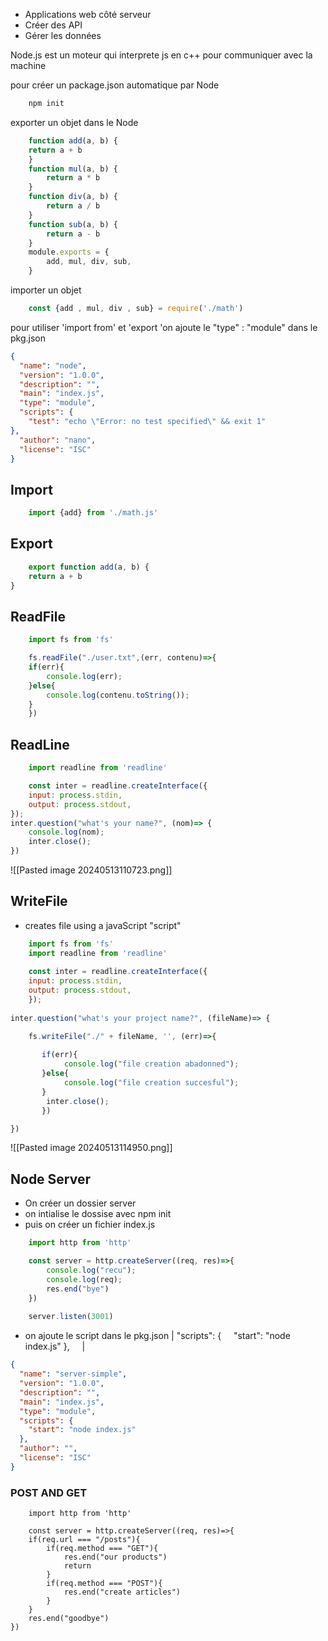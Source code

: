 - Applications web côté serveur
-  Créer des API
- Gérer les données

Node.js est un moteur qui interprete js en c++ pour communiquer avec la machine

pour créer un package.json automatique par Node
```bash
	npm init
```

exporter un objet dans le Node
```js
	function add(a, b) {
    return a + b
	}
	function mul(a, b) {
	    return a * b
	}
	function div(a, b) {
	    return a / b
	}
	function sub(a, b) {
	    return a - b
	}
	module.exports = {
	    add, mul, div, sub,
	}
```

importer un objet 
```js
	const {add , mul, div , sub} = require('./math')
```


pour utiliser 'import from' et 'export 'on ajoute le "type" : "module" dans le pkg.json
```json
{
  "name": "node",
  "version": "1.0.0",
  "description": "",
  "main": "index.js",
  "type": "module",
  "scripts": {
    "test": "echo \"Error: no test specified\" && exit 1"
},
  "author": "nano",
  "license": "ISC"
}
```
## Import
```js
	import {add} from './math.js'
```
## Export
```js
	export function add(a, b) {
    return a + b
}
```


## ReadFile
```js
	import fs from 'fs'

	fs.readFile("./user.txt",(err, contenu)=>{
    if(err){
        console.log(err);
    }else{
        console.log(contenu.toString());
    }
    })
```

## ReadLine
```js
	import readline from 'readline'

	const inter = readline.createInterface({
    input: process.stdin,
    output: process.stdout,
});
inter.question("what's your name?", (nom)=> {
    console.log(nom);
    inter.close();
})
```
![[Pasted image 20240513110723.png]]

## WriteFile
- creates  file using a javaScript "script"
```js
	import fs from 'fs'
	import readline from 'readline'
	
	const inter = readline.createInterface({
    input: process.stdin,
    output: process.stdout,
	});
	
inter.question("what's your project name?", (fileName)=> {

	fs.writeFile("./" + fileName, '', (err)=>{
	
	   if(err){
	        console.log("file creation abadonned");
	   }else{
	        console.log("file creation succesful");
	   }
	    inter.close();
	   })

})
```
![[Pasted image 20240513114950.png]]



## Node Server 
- On créer un dossier server 
- on intialise le dossise avec npm init
- puis on créer un fichier index.js
```js
	import http from 'http'

	const server = http.createServer((req, res)=>{
	    console.log("recu");
	    console.log(req);
	    res.end("bye")
	})
	
	server.listen(3001)

```
- on ajoute le script dans le pkg.json |                                                                            "scripts": {
    "start": "node index.js" }, 
    |
    
```json
{
  "name": "server-simple",
  "version": "1.0.0",
  "description": "",
  "main": "index.js",
  "type": "module",
  "scripts": {
    "start": "node index.js"
  },
  "author": "",
  "license": "ISC"
}
```


### POST AND GET 
```JS
	import http from 'http'
	
	const server = http.createServer((req, res)=>{
    if(req.url === "/posts"){
        if(req.method === "GET"){
            res.end("our products")
            return
        }
        if(req.method === "POST"){
            res.end("create articles")
        }
    }
    res.end("goodbye")
})
```

